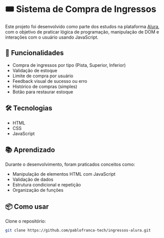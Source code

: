 # 🎟️ Sistema de Compra de Ingressos

Este projeto foi desenvolvido como parte dos estudos na plataforma [Alura](https://www.alura.com.br/), com o objetivo de praticar lógica de programação, manipulação de DOM e interações com o usuário usando JavaScript.

## 🚀 Funcionalidades

- Compra de ingressos por tipo (Pista, Superior, Inferior)
- Validação de estoque
- Limite de compra por usuário
- Feedback visual de sucesso ou erro
- Histórico de compras (simples)
- Botão para restaurar estoque

## 🛠️ Tecnologias

- HTML
- CSS
- JavaScript

## 📚 Aprendizado

Durante o desenvolvimento, foram praticados conceitos como:
- Manipulação de elementos HTML com JavaScript
- Validação de dados
- Estrutura condicional e repetição
- Organização de funções

## 📦 Como usar

Clone o repositório:

```bash
git clone https://github.com/pablofranca-tech/ingressos-alura.git
